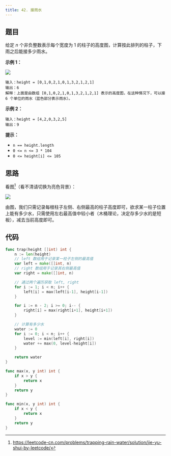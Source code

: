 ```yaml
---
title: 42. 接雨水
---
```


## 题目

给定 _n_ 个非负整数表示每个宽度为 1 的柱子的高度图，计算按此排列的柱子，下雨之后能接多少雨水。

**示例 1：**

![](https://assets.leetcode-cn.com/aliyun-lc-upload/uploads/2018/10/22/rainwatertrap.png)

```
输入：height = [0,1,0,2,1,0,1,3,2,1,2,1]
输出：6
解释：上面是由数组 [0,1,0,2,1,0,1,3,2,1,2,1] 表示的高度图，在这种情况下，可以接 6 个单位的雨水（蓝色部分表示雨水）。
```

**示例 2：**

```
输入：height = [4,2,0,3,2,5]
输出：9
```

**提示：**

- `n == height.length`
- `0 <= n <= 3 * 104`
- `0 <= height[i] <= 105`

## 思路

看图[^1]（看不清请切换为亮色背景）：

[^1]: https://leetcode-cn.com/problems/trapping-rain-water/solution/jie-yu-shui-by-leetcode/

![](/img/trapping_rain_water.webp)

由图，我们只需记录每根柱子左侧、右侧最高的柱子高度即可，欲求某一柱子位置上能有多少水，只需使用左右最高值中较小者（木桶理论，决定存多少水的是短板），减去当前高度即可。

## 代码

```go
func trap(height []int) int {
	n := len(height)
	// left 数组用于记录某一柱子左侧的最高值
	var left = make([]int, n)
	// right 数组用于记录其右侧最高值
	var right = make([]int, n)

	// 通过两个遍历获取 left, right
	for i := 1; i < n; i++ {
		left[i] = max(left[i-1], height[i-1])
	}

	for i := n - 2; i >= 0; i-- {
		right[i] = max(right[i+1], height[i+1])
	}

	// 计算有多少水
	water := 0
	for i := 0; i < n; i++ {
		level := min(left[i], right[i])
		water += max(0, level-height[i])
	}

	return water
}

func max(x, y int) int {
	if x > y {
		return x
	}
	return y
}

func min(x, y int) int {
	if x < y {
		return x
	}
	return y
}
```

